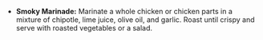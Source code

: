 - **Smoky Marinade:** Marinate a whole chicken or chicken parts in a mixture of chipotle, lime juice, olive oil, and garlic. Roast until crispy and serve with roasted vegetables or a salad.